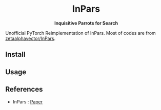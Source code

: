 <h1 align="center">InPars</h1>
<div align="center">
  <strong>Inquisitive Parrots for Search</strong>
</div>

Unofficial PyTorch Reimplementation of InPars. Most of codes are from [zetaalphavector/InPars](https://github.com/zetaalphavector/InPars).


## Install


## Usage


## References
* InPars : [Paper](https://arxiv.org/abs/2202.05144)